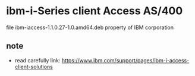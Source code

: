 # ibm-i-Series client Access AS/400
file ibm-iaccess-1.1.0.27-1.0.amd64.deb property of IBM corporation
## note
* read carefully link: https://www.ibm.com/support/pages/ibm-i-access-client-solutions 

